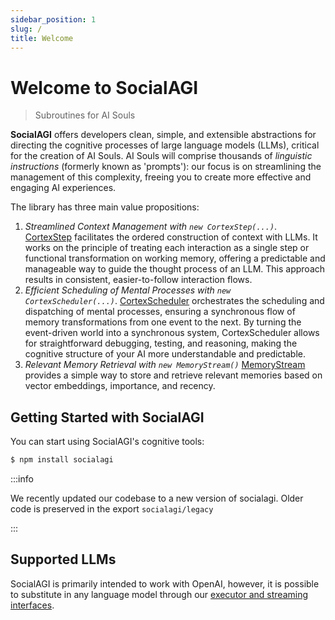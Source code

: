 ```yaml
---
sidebar_position: 1
slug: /
title: Welcome
---
```


# Welcome to SocialAGI

> Subroutines for AI Souls

**SocialAGI** offers developers clean, simple, and extensible abstractions for directing the cognitive processes of large language models (LLMs), critical for the creation of AI Souls. AI Souls will comprise thousands of _linguistic instructions_ (formerly known as 'prompts'): our focus is on streamlining the management of this complexity, freeing you to create more effective and engaging AI experiences.

The library has three main value propositions:

1. _Streamlined Context Management with `new CortexStep(...)`_. [CortexStep](/CortexStep/intro) facilitates the ordered construction of context with LLMs. It works on the principle of treating each interaction as a single step or functional transformation on working memory, offering a predictable and manageable way to guide the thought process of an LLM. This approach results in consistent, easier-to-follow interaction flows.
1. _Efficient Scheduling of Mental Processes with `new CortexScheduler(...)`_. [CortexScheduler](/CortexScheduler/intro) orchestrates the scheduling and dispatching of mental processes, ensuring a synchronous flow of memory transformations from one event to the next. By turning the event-driven world into a synchronous system, CortexScheduler allows for straightforward debugging, testing, and reasoning, making the cognitive structure of your AI more understandable and predictable.
1. _Relevant Memory Retrieval with `new MemoryStream()`_ [MemoryStream](/Memory/intro) provides a simple way to store and retrieve relevant memories based on vector embeddings, importance, and recency.

## Getting Started with SocialAGI

You can start using SocialAGI's cognitive tools:

```bash
$ npm install socialagi
```

:::info

We recently updated our codebase to a new version of socialagi. Older code is preserved in the export `socialagi/legacy`

:::

## Supported LLMs

SocialAGI is primarily intended to work with OpenAI, however, it is possible to substitute in any language model through our [executor and streaming interfaces](/languageModels).
